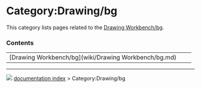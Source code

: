 # Category:Drawing/bg
This category lists pages related to the [Drawing Workbench/bg](Drawing_Workbench/bg.md).

### Contents

|     |     |     |
| --- | --- | --- |
| [Drawing Workbench/bg](wiki/Drawing Workbench/bg.md) |



---
![](images/Right_arrow.png) [documentation index](../README.md) > Category:Drawing/bg
